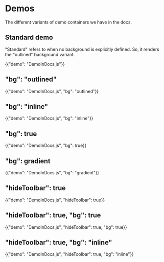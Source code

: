 # Demos

<p class="description">The different variants of demo containers we have in the docs.</p>

## Standard demo

"Standard" refers to when no background is explicitly defined.
So, it renders the "outlined" background variant.

{{"demo": "DemoInDocs.js"}}

## "bg": "outlined"

{{"demo": "DemoInDocs.js", "bg": "outlined"}}

## "bg": "inline"

{{"demo": "DemoInDocs.js", "bg": "inline"}}

## "bg": true

{{"demo": "DemoInDocs.js", "bg": true}}

## "bg": gradient

{{"demo": "DemoInDocs.js", "bg": "gradient"}}

## "hideToolbar": true

{{"demo": "DemoInDocs.js", "hideToolbar": true}}

## "hideToolbar": true, "bg": true

{{"demo": "DemoInDocs.js", "hideToolbar": true, "bg": true}}

## "hideToolbar": true, "bg": "inline"

{{"demo": "DemoInDocs.js", "hideToolbar": true, "bg": "inline"}}
